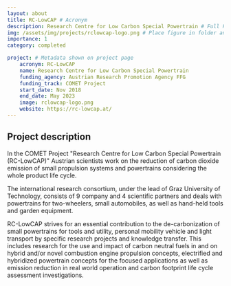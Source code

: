 ```yaml
---
layout: about
title: RC-LowCAP # Acronym
description: Research Centre for Low Carbon Special Powertrain # Full Project Title
img: /assets/img/projects/rclowcap-logo.png # Place figure in folder and update link
importance: 1
category: completed

project: # Metadata shown on project page
    acronym: RC-LowCAP
    name: Research Centre for Low Carbon Special Powertrain
    funding_agency: Austrian Research Promotion Agency FFG
    funding_track: COMET Project
    start_date: Nov 2018
    end_date: May 2023
    image: rclowcap-logo.png
    website: https://rc-lowcap.at/
---
```


## Project description

In the COMET Project "Research Centre for Low Carbon Special Powertrain (RC-LowCAP)" Austrian scientists work on the reduction 
of carbon dioxide emission of small propulsion systems and powertrains considering the whole product life cycle.

The international research consortium, under the lead of Graz University of Technology, consists of 9 company and 4 scientific partners 
and deals with powertrains for two-wheelers, small automobiles, as well as hand-held tools and garden equipment.

RC-LowCAP strives for an essential contribution to the de-carbonization of small powertrains for tools and utility, 
personal mobility vehicle and light transport by specific research projects and knowledge transfer. 
This includes research for the use and impact of carbon neutral fuels in and on hybrid and/or novel combustion engine propulsion concepts, 
electrified and hybridized powertrain concepts for the focused applications as well as emission reduction in real world operation and carbon 
footprint life cycle assessment investigations. 
